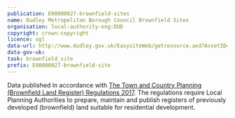 ```yaml
---
publication: E08000027-brownfield-sites
name: Dudley Metropolitan Borough Council Brownfield Sites
organisation: local-authority-eng:DUD
copyright: crown-copyright
licence: ogl
data-url: http://www.dudley.gov.uk/EasysiteWeb/getresource.axd?AssetID=290865&type=full&servicetype=Attachment
data-gov-uk: 
task: brownfield_site
prefix: E08000027-brownfield-site
---
```


Data published in accordance with [The Town and Country Planning (Brownfield Land Register) Regulations 2017](http://www.legislation.gov.uk/uksi/2017/403/contents/made).
The regulations require Local Planning Authorities to prepare, maintain and publish registers of previously developed (brownfield) land suitable for residential development.

